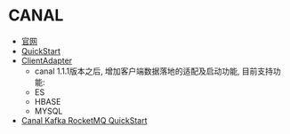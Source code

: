 # CANAL
- [官网](https://github.com/alibaba/canal)
- [QuickStart](https://github.com/alibaba/canal/wiki/QuickStart)
- [ClientAdapter](https://github.com/alibaba/canal/wiki/ClientAdapter)
    - canal 1.1.1版本之后, 增加客户端数据落地的适配及启动功能, 目前支持功能:
    - ES
    - HBASE
    - MYSQL
 - [Canal Kafka RocketMQ QuickStart](https://github.com/alibaba/canal/wiki/Canal-Kafka-RocketMQ-QuickStart)   

